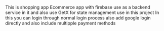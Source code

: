This is shopping app Ecommerce app with firebase use as a backend service in it and also use GetX for state management use in this project 
In this you can login through normal login process also add google login directly and also include multipple  payment methods
